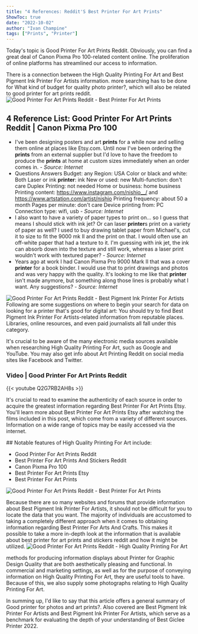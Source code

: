 ```yaml
---
title: "4 References: Reddit'S Best Printer For Art Prints"
ShowToc: true 
date: "2022-10-02"
author: "Ivan Champine" 
tags: ["Prints", "Printer"]
---
```


Today's topic is Good Printer For Art Prints Reddit. Obviously, you can find a great deal of Canon Pixma Pro 100-related content online. The proliferation of online platforms has streamlined our access to information.

There is a connection between the High Quality Printing For Art and Best Pigment Ink Printer For Artists information. more searching has to be done for What kind of budget for quality photo printer?, which will also be related to good printer for art prints reddit.
<img loading="lazy" src="https://pre00.deviantart.net/e581/th/pre/f/2011/278/7/8/baby_dragon_by_sancient-d4bw6ve.jpg" onerror="this.onerror=null;this.src='https://blogger.googleusercontent.com/img/a/AVvXsEhe7F7TRXHtjiKvHb5vS7DmnxvpHiDyoYyYvm1nHB3Qp2_w3BnM6A2eq4v7FYxCC9bfZt3a9vIMtAYEKUiaDQbHMg-ViyGmRIj39MLp0bGFfgfYw1Dc9q_H-T0wiTm3l0Uq42dETrN9eC8aGJ9_IORZsxST1AcLR7np1koOfcc7tnHa4S8Mwz_xD9d0=s16000';" alt="Good Printer For Art Prints Reddit - Best Printer For Art Prints" >

## 4 Reference List: Good Printer For Art Prints Reddit | Canon Pixma Pro 100
-   I've been designing posters and art **prints** for a while now and selling them online at places like Etsy.com. Until now I've been ordering the **prints** from an external supplier but I'd love to have the freedom to produce the **prints** at home at custom sizes immediately when an order comes in. - <cite>Source: Internet</cite>
-   Questions Answers Budget: any Region: USA Color or black and white: Both Laser or ink **printer**: ink New or used: new Multi-function: don't care Duplex Printing: not needed Home or business: home business Printing content: https://www.instagram.com/nishio__/ and https://www.artstation.com/artist/nishio Printing frequency: about 50 a month Pages per minute: don't care Device printing from: PC Connection type: wifi, usb - <cite>Source: Internet</cite>
-   I also want to have a variety of paper types to print on... so I guess that means I should stick with ink jet? Or can laser **printer**s print on a variety of paper as well? I used to buy drawing tablet paper from Michael's, cut it to size to fit the 9000 mk II and the print on that. I would often use an off-white paper that had a texture to it. I'm guessing with ink jet, the ink can absorb down into the texture and still work, whereas a laser print wouldn't work with textured paper? - <cite>Source: Internet</cite>
-   Years ago at work I had Canon Pixma Pro 9000 Mark II that was a cover **printer** for a book binder. I would use that to print drawings and photos and was very happy with the quality. It's looking to me like that **printer** isn't made anymore, but something along those lines is probably what I want. Any suggestions? - <cite>Source: Internet</cite>


<img loading="lazy" src="https://i.pinimg.com/736x/b8/70/52/b87052790ade0e11ac007b9b69de14eb.jpg" onerror="this.onerror=null;this.src='https://blogger.googleusercontent.com/img/a/AVvXsEhe7F7TRXHtjiKvHb5vS7DmnxvpHiDyoYyYvm1nHB3Qp2_w3BnM6A2eq4v7FYxCC9bfZt3a9vIMtAYEKUiaDQbHMg-ViyGmRIj39MLp0bGFfgfYw1Dc9q_H-T0wiTm3l0Uq42dETrN9eC8aGJ9_IORZsxST1AcLR7np1koOfcc7tnHa4S8Mwz_xD9d0=s16000';" alt="Good Printer For Art Prints Reddit - Best Pigment Ink Printer For Artists" >
Following are some suggestions on where to begin your search for data on looking for a printer that's good for digital art:
You should try to find Best Pigment Ink Printer For Artists-related information from reputable places. Libraries, online resources, and even paid journalists all fall under this category.

It's crucial to be aware of the many electronic media sources available when researching High Quality Printing For Art, such as Google and YouTube. You may also get info about Art Printing Reddit on social media sites like Facebook and Twitter.

### Video | Good Printer For Art Prints Reddit
{{< youtube Q2G7RB2AH8s >}} 


It's crucial to read to examine the authenticity of each source in order to acquire the greatest information regarding Best Printer For Art Prints Etsy.
You'll learn more about Best Printer For Art Prints Etsy after watching the films included in this post, which come from a variety of different sources. Information on a wide range of topics may be easily accessed via the internet.
<script async="async" data-cfasync="false" src="//normallydemandedalter.com/fe63df3c5408708b15d8dc3d9b206b31/invoke.js"></script>
<div id="container-fe63df3c5408708b15d8dc3d9b206b31"></div>
## Notable features of High Quality Printing For Art include:

- Good Printer For Art Prints Reddit
- Best Printer For Art Prints And Stickers Reddit
- Canon Pixma Pro 100
- Best Printer For Art Prints Etsy
- Best Printer For Art Prints

 <img loading="lazy" src="http://weandthecolor.com/wp-content/uploads/2012/06/Illustration-Fine-Art-Print-by-Budi-Satria-Kwan-5463456.jpg" onerror="this.onerror=null;this.src='https://blogger.googleusercontent.com/img/a/AVvXsEhe7F7TRXHtjiKvHb5vS7DmnxvpHiDyoYyYvm1nHB3Qp2_w3BnM6A2eq4v7FYxCC9bfZt3a9vIMtAYEKUiaDQbHMg-ViyGmRIj39MLp0bGFfgfYw1Dc9q_H-T0wiTm3l0Uq42dETrN9eC8aGJ9_IORZsxST1AcLR7np1koOfcc7tnHa4S8Mwz_xD9d0=s16000';" alt="Good Printer For Art Prints Reddit - Best Printer For Art Prints" >

Because there are so many websites and forums that provide information about Best Pigment Ink Printer For Artists, it should not be difficult for you to locate the data that you want.
The majority of individuals are accustomed to taking a completely different approach when it comes to obtaining information regarding Best Printer For Arts And Crafts. This makes it possible to take a more in-depth look at the information that is available about best printer for art prints and stickers reddit and how it might be utilized.
<img loading="lazy" src="http://orig03.deviantart.net/38a6/f/2009/337/3/b/x_men_cover_by_007jr.jpg" onerror="this.onerror=null;this.src='https://blogger.googleusercontent.com/img/a/AVvXsEhe7F7TRXHtjiKvHb5vS7DmnxvpHiDyoYyYvm1nHB3Qp2_w3BnM6A2eq4v7FYxCC9bfZt3a9vIMtAYEKUiaDQbHMg-ViyGmRIj39MLp0bGFfgfYw1Dc9q_H-T0wiTm3l0Uq42dETrN9eC8aGJ9_IORZsxST1AcLR7np1koOfcc7tnHa4S8Mwz_xD9d0=s16000';" alt="Good Printer For Art Prints Reddit - High Quality Printing For Art" >

methods for producing information displays about Printer for Graphic Design Quality that are both aesthetically pleasing and functional. In commercial and marketing settings, as well as for the purpose of conveying information on High Quality Printing For Art, they are useful tools to have. Because of this, we also supply some photographs relating to High Quality Printing For Art.

In summing up, I'd like to say that this article offers a general summary of Good printer for photos and art prints?. Also covered are Best Pigment Ink Printer For Artists and Best Pigment Ink Printer For Artists, which serve as a benchmark for evaluating the depth of your understanding of Best Giclee Printer 2022.
	

